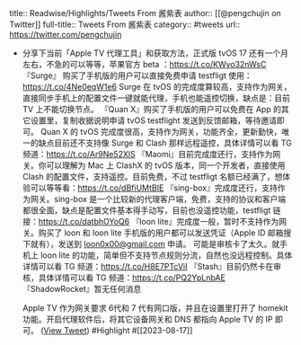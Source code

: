 title:: Readwise/Highlights/Tweets From 酱紫表
author:: [[@pengchujin on Twitter]]
full-title:: Tweets From 酱紫表
category:: #tweets
url:: https://twitter.com/pengchujin

- 分享下当前「Apple TV 代理工具」和获取方法，正式版 tvOS 17 还有一个月左右，不急的可以等等，苹果官方 beta ：https://t.co/KWyo32nWsC
  『Surge』 购买了手机版的用户可以直接免费申请 testfligt 使用：https://t.co/4Ne0eqW1e6
  Surge 在 tvOS 的完成度算较高，支持作为网关，直接同步手机上的配置文件一键就能代理，手机也能遥控切换，缺点是：目前 TV 上不能切换节点。
  『Quan X』购买了手机版的用户可以免费在 App 的其它设置里，复制收据说明申请 tvOS testflight 发送到反馈邮箱，等待邀请即可。
  Quan X 的 tvOS 完成度很高，支持作为网关，功能齐全，更新勤快，唯一的缺点目前还不支持像 Surge 和 Clash 那样远程遥控，具体详情可以看 TG 频道：https://t.co/Ar9Ne52XlS
  『Maomi』目前完成度还行，支持作为网关。你可以理解为 Mac 上 ClashX 的 tvOS 版本，同一个开发者，直接使用 Clash 的配置文件，支持遥控。目前免费，不过 testfligt 名额已经满了，想体验可以等等看：https://t.co/dBfiUMtBIE
  『sing-box』完成度还行，支持作为网关。sing-box 是一个比较新的代理客户端，免费，支持的协议和客户端都很全面，缺点是配置文件基本得手动写，目前也没遥控功能，testfligt 链接：https://t.co/datbhOYoQ6
  『loon lite』完成度一般，暂时不支持作为网关。购买了 loon 和 loon lite 手机版的用户都可以发送凭证（Apple ID 邮箱搜下就有），发送到 loon0x00@gmail.com 申请。
  可能是审核卡了太久。就手机上 loon lite 的功能，简单但不支持节点规则分流，自然也没远程控制。具体详情可以看 TG 频道：https://t.co/H8E7PTcViI
  『Stash』目前仍然卡在审核，具体详情可以看 TG 频道：https://t.co/PQ2YpLnbAE
  『ShadowRocket』暂无任何消息
  
  Apple TV 作为网关要求 6代和 7 代有网口版，并且在设置里打开了 homekit 功能。开启代理软件后，将其它设备网关和 DNS 都指向 Apple TV 的 IP 即可。 ([View Tweet](https://twitter.com/pengchujin/status/1691846009197056126)) #Highlight #[[2023-08-17]]